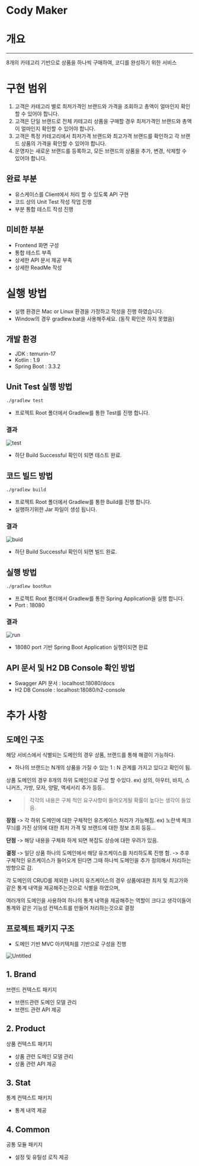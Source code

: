 # Cody Maker

# 개요

---

8개의 카테고리 기반으로 상품을 하나씩 구매하여, 코디를 완성하기 위한 서비스

# 구현 범위

1. 고객은 카테고리 별로 최저가격인 브랜드와 가격을 조회하고 총액이 얼마인지 확인할 수 있어야 합니다.
2. 고객은 단일 브랜드로 전체 카테고리 상품을 구매할 경우 최저가격인 브랜드와 총액이 얼마인지 확인할 수 있어야 합니다.
3. 고객은 특정 카테고리에서 최저가격 브랜드와 최고가격 브랜드를 확인하고 각 브랜드 상품의 가격을 확인할 수 있어야 합니다.
4. 운영자는 새로운 브랜드를 등록하고, 모든 브랜드의 상품을 추가, 변경, 삭제할 수 있어야 합니다.

## 완료 부분

- 유스케이스를 Client에서 처리 할 수 있도록 API 구현
- 코드 상의 Unit Test 작성 작업 진행
- 부분 통합 테스트 작성 진행

## 미비한 부분

- Frontend 화면 구성
- 통합 테스트 부족
- 상세한 API 문서 제공 부족
- 상세한 ReadMe 작성

# 실행 방법

- 실행 환경은 Mac or Linux 환경을 가정하고 작성을 진행 하였습니다.
- Window의 경우 gradlew.bat을 사용해주세요. (동작 확인은 하지 못했음)

## 개발 환경

- JDK : temurin-17
- Kotlin : 1.9
- Spring Boot : 3.3.2

## Unit Test 실행 방법

```bash
./gradlew test
```

- 프로젝트 Root 폴더에서 Gradlew를 통한 Test를 진행 합니다.

### 결과

![test](https://github.com/user-attachments/assets/599690ca-7280-498f-90af-3dc43e4f59cd)

- 하단 Build Successful 확인이 되면 테스트 완료.

## 코드 빌드 방법

```bash
./gradlew build
```

- 프로젝트 Root 폴더에서 Gradlew를 통한 Build를 진행 합니다.
- 실행하기위한 Jar 파일이 생성 됩니다.

### 결과

![buid](https://github.com/user-attachments/assets/5c68aaab-c911-42bf-86b2-c82683dddbc4)

- 하단 Build Successful 확인이 되면  빌드 완료.

## 실행 방법

```bash
./gradlew bootRun
```

- 프로젝트 Root 폴더에서 Gradlew를 통한 Spring Application을 실행 합니다.
- Port : 18080

### 결과

![run](https://github.com/user-attachments/assets/140068fc-8634-4be5-a85a-81506220f44c)

- 18080 port 기반 Spring Boot Application 실행이되면 완료

## API 문서 및 H2 DB Console 확인 방법

- Swagger API 문서 : localhost:18080/docs
- H2 DB Console : localhost:18080/h2-console

# 추가 사항

## 도메인 구조

해당 서비스에서 식별되는 도메인의 경우 상품, 브랜드를 통해 해결이 가능하다.

- 하나의 브랜드는 N개의 상품을 가질 수 있는 1 : N 관계를 가지고 있다고 확인이 됨.

상품 도메인의 경우 8개의 하위 도메인으로 구성 할 수있다.
ex) 상의, 아우터, 바지, 스니커즈, 가방, 모자, 양말, 액세서리 추가 등등..

- > 각각의 내용은 구체 적인 요구사항이 들어오게될 확률이 높다는 생각이 들었음.

**장점**
-> 각 하위 도메인에 대한 구체적인 유즈케이스 처리가 가능해짐.
ex) 노란색 체크 무늬를 가진 상의에 대한 최저 가격 및 브랜드에 대한 정보 조회 등등...

**단점**
-> 해당 내용을 구체화 하게 되면 복잡도 상승에 대한 우려가 있음.

**결정**
-> 일단 상품 하나의 도메인에서 해당 유즈케이스를 처리하도록 진행 함.
-> 추후 구체적인 유즈케이스가 들어오게 된다면 그때 하나씩 도메인을 추가 정의해서 처리하는 방향으로 감.

각 도메인의 CRUD를 제외한 나머지 유즈케이스의 경우 상품에대한 최저 및 최고가와 같은 통계 내역을 제공해주는것으로 식별을 하였으며, 

여러개의 도메인을 사용하여 하나의 통계 내역을 제공해주는 역할이 크다고 생각이들어 통계와 같은 기능성 컨텍스트를 만들어 처리하는것으로 결정

## 프로젝트 패키지 구조

- 도메인 기반 MVC 아키텍처를 기반으로 구성을 진행

![Untitled](Cody%20Maker%20ef634657662b4b48bb02fdcdde6177d5/Untitled%203.png)

## 1. Brand

브랜드 컨텍스트 패키지

- 브랜드관련 도메인 모델 관리
- 브랜드 관련 API 제공

## 2. Product

상품 컨텍스트 패키지

- 상품 관련 도메인 모델 관리
- 상품 관련 API 제공

## 3. Stat

통계 컨텍스트 패키지

- 통계 내역 제공

## 4. Common

공통 모듈 패키지

- 설정 및 유틸성 로직 제공
